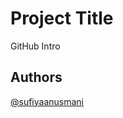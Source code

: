 
# Project Title

GitHub Intro


## Authors

[@sufiyaanusmani](https://www.github.com/sufiyaanusmani)

